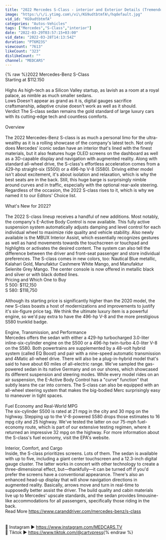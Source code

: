 ```yaml
---
title: "2022 Mercedes S-Class - interior and Exterior Details (Tremendous Sedan)"
image: "https:\/\/i.ytimg.com\/vi\/KG9udtbtmfA\/hqdefault.jpg"
vid_id: "KG9udtbtmfA"
categories: "Autos-Vehicles"
tags: ["Mercedes","S-Class","interior"]
date: "2022-03-29T03:57:15+03:00"
vid_date: "2022-03-28T14:13:54Z"
duration: "PT6M23S"
viewcount: "7613"
likeCount: "323"
dislikeCount: ""
channel: "MEDCARS"
---
```

{% raw %}2022 Mercedes-Benz S-Class<br />Starting at $112.150<br /><br />    Highs As high-tech as a Silicon Valley startup, as lavish as a room at a royal palace, as nimble as much smaller sedans.<br />    Lows Doesn't appear as grand as it is, digital gauges sacrifice craftsmanship, adaptive cruise doesn't work as well as it should.<br />    Verdict The S-class sedan remains the gold standard of large luxury cars with its cutting-edge tech and countless comforts.<br /><br />Overview<br /><br />The 2022 Mercedes-Benz S-class is as much a personal limo for the ultra-wealthy as it is a rolling showcase of the company's latest tech. Not only does Mercedes' iconic sedan have an interior that's lined with the finest materials, but it also features huge OLED screens on the dashboard as well as a 3D-capable display and navigation with augmented reality. Along with standard all-wheel drive, the S-class's effortless acceleration comes from a 429-hp straight-six (S500) or a 496-hp V-8 (S580). Driving either model isn't about excitement, it's about isolation and relaxation, which is why the best seats are in the back. Still, this huge barge is surprisingly nimble around curves and in traffic, especially with the optional rear-axle steering. Regardless of the occasion, the 2022 S-class rises to it, which is why we named it to our Editors' Choice list.<br /><br />What's New for 2022?<br /><br />The 2022 S-class lineup receives a handful of new additions. Most notably, the company's E-Active Body Control is now available. This fully active suspension system automatically adjusts damping and level control for each individual wheel to maximize ride quality and vehicle stability. Also newly available is the MBUX Interior Assist, which essentially recognizes gestures as well as hand movements towards the touchscreen or touchpad and highlights or activates the desired content. The system can also tell the difference between the driver and front-seat passenger and store individual preferences. The S-class comes in new colors, too: Nautical Blue metallic, Kalahari Gold, Manufaktur Cashmere White Mango, and Manufaktur Selenite Grey Mango. The center console is now offered in metallic black and silver or with black dotted lines.<br />Pricing and Which One to Buy<br />S 500: $112,150<br />S 580: $118,750<br /><br />Although its starting price is significantly higher than the 2020 model, the new S-class boasts a host of modernizations and improvements to justify it's six-figure price tag. We think the ultimate luxury item is a powerful engine, so we'd pay extra to have the 496-hp V-8 and the more prestigious S580 trunklid badge.<br /><br />Engine, Transmission, and Performance<br />Mercedes offers the sedan with either a 429-hp turbocharged 3.0-liter inline-six-cylinder engine on the S500 or a 496-hp twin-turbo 4.0-liter V-8 on the S580. Both powertrains are supplemented by a 48-volt hybrid system (called EQ Boost) and pair with a nine-speed automatic transmission and 4Matic all-wheel drive. There will also be a plug-in-hybrid model that's said to have about 60 miles of all-electric range. We've sampled the gas-powered sedan in its native Germany and on our shores, which showcased its different suspension and steering modes. While every model rides on an air suspension, the E-Active Body Control has a &quot;curve&quot; function&quot; that subtly leans the car into corners. The S-class can also be equipped with an all-wheel steering system that makes the big-bodied Merc surprisingly easy to maneuver in tight spaces. <br /><br />Fuel Economy and Real-World MPG<br />The six-cylinder S500 is rated at 21 mpg in the city and 30 mpg on the highway. Stepping up to the V-8-powered S580 drops those estimates to 16 mpg city and 25 highway. We've tested the latter on our 75-mph fuel-economy route, which is part of our extensive testing regimen, where it returned an impressive 32 mpg on the highway. For more information about the S-class's fuel economy, visit the EPA's website.<br /><br />Interior, Comfort, and Cargo<br />Inside, the S-class prioritizes screens. Lots of them. The sedan is available with up to five, including a giant center touchscreen and a 12.3-inch digital gauge cluster. The latter works in concert with other technology to create a three-dimensional effect, but—thankfully—it can be turned off if you'd prefer the screens have a conventional appearance. There's also an enhanced head-up display that will show navigation directions in augmented reality. Basically, arrows move and turn in real-time to supposedly better assist the driver. The build quality and cabin materials live up to Mercedes' upscale standards, and the sedan provides limousine-like accommodations for all passengers, specifically those riding in the back.<br />Read More <a rel="nofollow" target="blank" href="https://www.caranddriver.com/mercedes-benz/s-class">https://www.caranddriver.com/mercedes-benz/s-class</a><br /><br /><br />📌 Instagram ▶ <a rel="nofollow" target="blank" href="https://www.instagram.com/MEDCARS.TV">https://www.instagram.com/MEDCARS.TV</a><br />📌 Tiktok ▶ <a rel="nofollow" target="blank" href="https://www.tiktok.com/@cartvpress">https://www.tiktok.com/@cartvpress</a>{% endraw %}

